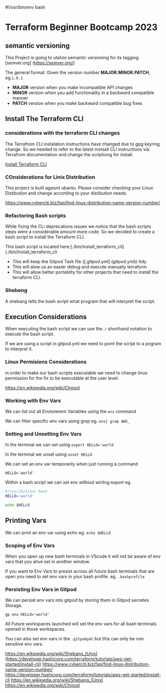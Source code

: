 #!/usr/bin/env bash
# Terraform Beginner Bootcamp 2023

## semantic versioning

This Project is going to utalize semantic versioning for its tagging.
[semver.org] (https://semver.org/)

The general format:
Given the version number **MAJOR.MINOR.PATCH**, eg.`1.0.1`
- **MAJOR** version when you make incompatible API changes
- **MINOR** version when you add functionality in a backward compatible manner
- **PATCH** version when you make backward compatible bug fixes

## Install The Terraform CLI

### considerations with the terraform CLI changes 
The Terrafrom CLI instalation instructions have changed due to gpg keyring change. So we needed to refer to the latest instsall CLI instructions via Terrafrom documentation and change the scriptiong for install.

[Install Terraform CLI](https://developer.hashicorp.com/terraform/tutorials/aws-get-started/install-cli) 
### COnsiderations for Linix Distribution

 This project is built agaisnt ubantu.
Please consider checking your Linux Distibution and change according to your distibution needs.

https://www.cyberciti.biz/faq/find-linux-distribution-name-version-number/

### Refactoring Bash scripts 

While fixing the CLi deprecations issues we notice that the bash scripts steps were a considerable amount more code. So we decided to create a bash script to install the Terraform CLI.

This bash script is located here:[./bin/install_terraform_cli](./bin/Install_terraform_cli
- This will keep the Gitpod Task file ([.gitpod.yml].(gitpod.yml)) tidy.
- This will alow us an easier debug and execute manually terraform 
- This will allow better portablity for other projects that need to install the terraform CLI.

### Shebeng 
A shebang tells the bash script what program that will interpret the script. 

## Execution Considerations 

When executing the bash script we can use the`./` shorthand notation to execute the bash script.

If we are using a script in gitpod.yml we need to point the script to a pogram to interpret it.

### Linux Permisions Considerations 

in order to make our bash scripts executable we need to change linux permission for the fix to be executable at the user level.

https://en.wikipedia.org/wiki/Chmod

### Working with Env Vars 

We can list out all Envionemnt Variables using the `env` command 

We can filter specific env vars using grep eg. `env| grep AWS_`

### Setting and Unsetting Env Vars

In the terminal we can set using `export HELLO='world`

In the terminal we unset using `unset HELLO`

We can set an env var temporarily when just running a command 

```
HELLO='world'
```
Within a bash script we can set env without wiritng export eg.

```sh
#!/usr/bin/env bash
HELLO='world'

echo $HELLO
```

## Printing Vars 

We can print an env var using echo eg. `echo $HELLO`

### Scoping of Env Vars 

When you open up new bash terminals in VScode it will not be aware of env vars that you ahve set in another window.

If you want to Env Vars to presist across all future bash terminals that are open you need to set env vars in your bash profile. eg. `.bashprofile`

### Persisting Env Vars in Gitpod

We can persist env vars into gitpod by storing them in Gitpod secretes Storage.

```
gp env HELLO='world'
```

All Future workspaces launched will set the env vars for all bash terminals opened in those workspaces.

You can also set env vars in the `.gitpodyml` but this can only be non sensitive env vars.


https://en.wikipedia.org/wiki/Shebang_(Unix)
(https://developer.hashicorp.com/terraform/tutorials/aws-get-started/install-cli) 
https://www.cyberciti.biz/faq/find-linux-distribution-name-version-number/
https://developer.hashicorp.com/terraform/tutorials/aws-get-started/install-cli
https://en.wikipedia.org/wiki/Shebang_(Unix)
https://en.wikipedia.org/wiki/Chmod